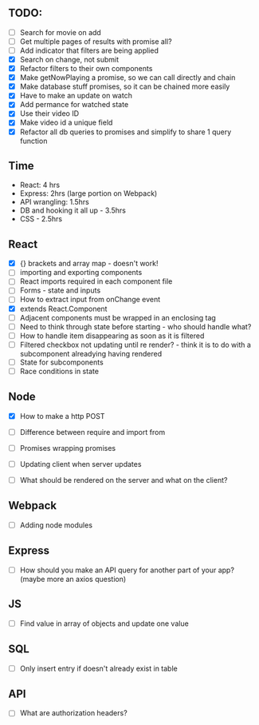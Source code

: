 ## TODO:

- [ ] Search for movie on add
- [ ] Get multiple pages of results with promise all?
- [ ] Add indicator that filters are being applied
- [x] Search on change, not submit
- [x] Refactor filters to their own components
- [x] Make getNowPlaying a promise, so we can call directly and chain
- [x] Make database stuff promises, so it can be chained more easily
- [x] Have to make an update on watch
- [x] Add permance for watched state
- [x] Use their video ID
- [x] Make video id a unique field
- [x] Refactor all db queries to promises and simplify to share 1 query function

## Time

- React: 4 hrs
- Express: 2hrs (large portion on Webpack)
- API wrangling: 1.5hrs
- DB and hooking it all up - 3.5hrs
- CSS - 2.5hrs

## React

- [x] {} brackets and array map - doesn't work!
- [ ] importing and exporting components
- [ ] React imports required in each component file
- [ ] Forms - state and inputs
- [ ] How to extract input from onChange event
- [x] extends React.Component
- [ ] Adjacent components must be wrapped in an enclosing tag
- [ ] Need to think through state before starting - who should handle what?
- [ ] How to handle item disappearing as soon as it is filtered
- [ ] Filtered checkbox not updating until re render? - think it is to do with a subcomponent alreadying having rendered
- [ ] State for subcomponents
- [ ] Race conditions in state

## Node

- [x] How to make a http POST
- [ ] Difference between require and import from

- [ ] Promises wrapping promises
- [ ] Updating client when server updates
- [ ] What should be rendered on the server and what on the client?

## Webpack

- [ ] Adding node modules

## Express

- [ ] How should you make an API query for another part of your app? (maybe more an axios question)

## JS

- [ ] Find value in array of objects and update one value

## SQL

- [ ] Only insert entry if doesn't already exist in table

## API

- [ ] What are authorization headers?